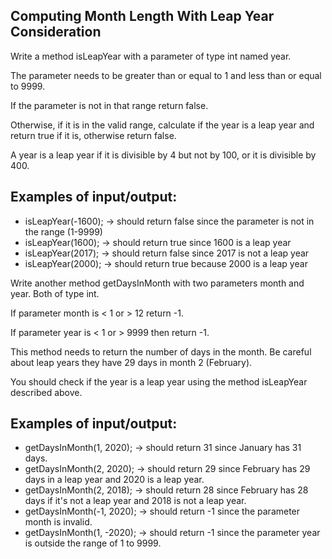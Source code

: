 ## Computing Month Length With Leap Year Consideration

Write a method isLeapYear with a parameter of type int named year. 

The parameter needs to be greater than or equal to 1 and less than or equal to 9999.

If the parameter is not in that range return false. 

Otherwise, if it is in the valid range, calculate if the year is a leap year and return true if it is, otherwise return false. 

A year is a leap year if it is divisible by 4 but not by 100, or it is divisible by 400.


## Examples of input/output:
- isLeapYear(-1600); →  should return false since the parameter is not in the range (1-9999)
- isLeapYear(1600); → should return true since 1600 is a leap year
- isLeapYear(2017); → should return false since 2017 is not a leap year
- isLeapYear(2000); → should return true because 2000 is a leap year 

Write another method getDaysInMonth with two parameters month and year.  ​Both of type int.

If parameter month is < 1 or > 12 return -1. ​

If parameter year is < 1 or > 9999 then return -1.

This method needs to return the number of days in the month. Be careful about leap years they have 29 days in month 2 (February).

You should check if the year is a leap year using the method isLeapYear described above.

## Examples of input/output:
- getDaysInMonth(1, 2020); → should return 31 since January has 31 days.
- getDaysInMonth(2, 2020); → should return 29 since February has 29 days in a leap year and 2020 is a leap year.
- getDaysInMonth(2, 2018); → should return 28 since February has 28 days if it's not a leap year and 2018 is not a leap year.
- getDaysInMonth(-1, 2020); → should return -1 since the parameter month is invalid.
- getDaysInMonth(1, -2020); → should return -1 since the parameter year is outside the range of 1 to 9999.



